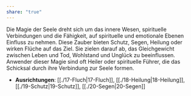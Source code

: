 ```yaml
---
share: "true"
---
```

Die Magie der Seele dreht sich um das innere Wesen, spirituelle Verbindungen und die Fähigkeit, auf spirituelle und emotionale Ebenen Einfluss zu nehmen. Diese Zauber bieten Schutz, Segen, Heilung oder wirken Flüche auf das Ziel. Sie zielen darauf ab, das Gleichgewicht zwischen Leben und Tod, Wohlstand und Unglück zu beeinflussen. Anwender dieser Magie sind oft Heiler oder spirituelle Führer, die das Schicksal durch ihre Verbindung zur Seele formen.  
  
- **Ausrichtungen**: [[./17-Fluch|17-Fluch]], [[./18-Heilung|18-Heilung]], [[./19-Schutz|19-Schutz]], [[./20-Segen|20-Segen]]